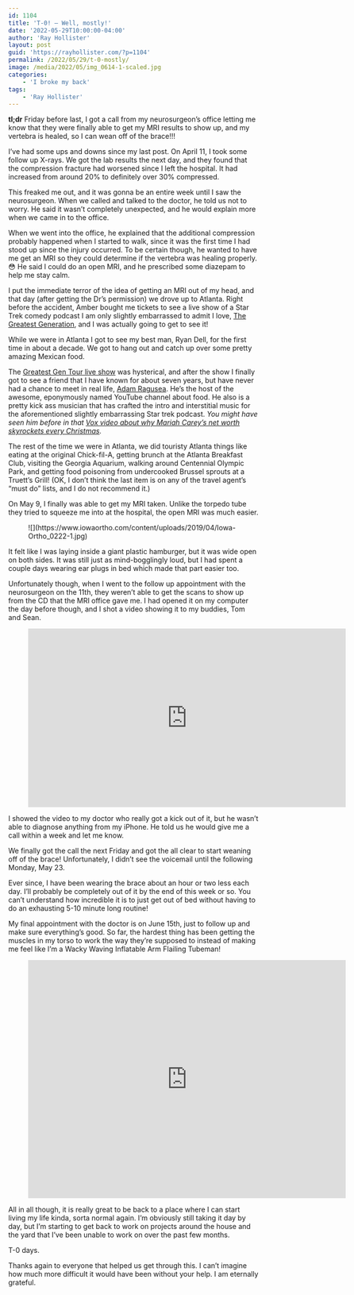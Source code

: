 ```yaml
---
id: 1104
title: 'T-0! — Well, mostly!'
date: '2022-05-29T10:00:00-04:00'
author: 'Ray Hollister'
layout: post
guid: 'https://rayhollister.com/?p=1104'
permalink: /2022/05/29/t-0-mostly/
image: /media/2022/05/img_0614-1-scaled.jpg
categories:
    - 'I broke my back'
tags:
    - 'Ray Hollister'
---
```


**tl;dr** Friday before last, I got a call from my neurosurgeon’s office letting me know that they were finally able to get my MRI results to show up, and my vertebra is healed, so I can wean off of the brace!!!

I’ve had some ups and downs since my last post. On April 11, I took some follow up X-rays. We got the lab results the next day, and they found that the compression fracture had worsened since I left the hospital. It had increased from around 20% to definitely over 30% compressed.

This freaked me out, and it was gonna be an entire week until I saw the neurosurgeon. When we called and talked to the doctor, he told us not to worry. He said it wasn’t completely unexpected, and he would explain more when we came in to the office.

When we went into the office, he explained that the additional compression probably happened when I started to walk, since it was the first time I had stood up since the injury occurred. To be certain though, he wanted to have me get an MRI so they could determine if the vertebra was healing properly. 😳 He said I could do an open MRI, and he prescribed some diazepam to help me stay calm.

I put the immediate terror of the idea of getting an MRI out of my head, and that day (after getting the Dr’s permission) we drove up to Atlanta. Right before the accident, Amber bought me tickets to see a live show of a Star Trek comedy podcast I am only slightly embarrassed to admit I love, [The Greatest Generation](https://maximumfun.org/podcasts/greatest-generation/), and I was actually going to get to see it!

While we were in Atlanta I got to see my best man, Ryan Dell, for the first time in about a decade. We got to hang out and catch up over some pretty amazing Mexican food.

The [Greatest Gen Tour live show](https://greatestgentour.com/) was hysterical, and after the show I finally got to see a friend that I have known for about seven years, but have never had a chance to meet in real life, [Adam Ragusea](https://www.youtube.com/user/aragusea). He’s the host of the awesome, eponymously named YouTube channel about food. He also is a pretty kick ass musician that has crafted the intro and interstitial music for the aforementioned slightly embarrassing Star trek podcast. *You might have seen him before in that [Vox video about why Mariah Carey’s net worth skyrockets every Christmas](https://www.youtube.com/watch?v=fxUnwsttr_8).*

The rest of the time we were in Atlanta, we did touristy Atlanta things like eating at the original Chick-fil-A, getting brunch at the Atlanta Breakfast Club, visiting the Georgia Aquarium, walking around Centennial Olympic Park, and getting food poisoning from undercooked Brussel sprouts at a Truett’s Grill! (OK, I don’t think the last item is on any of the travel agent’s “must do” lists, and I do not recommend it.)

On May 9, I finally was able to get my MRI taken. Unlike the torpedo tube they tried to squeeze me into at the hospital, the open MRI was much easier.

<div class="wp-block-image"><figure class="alignright size-large is-resized">![](https://www.iowaortho.com/content/uploads/2019/04/Iowa-Ortho_0222-1.jpg)</figure></div>It felt like I was laying inside a giant plastic hamburger, but it was wide open on both sides. It was still just as mind-bogglingly loud, but I had spent a couple days wearing ear plugs in bed which made that part easier too.

Unfortunately though, when I went to the follow up appointment with the neurosurgeon on the 11th, they weren’t able to get the scans to show up from the CD that the MRI office gave me. I had opened it on my computer the day before though, and I shot a video showing it to my buddies, Tom and Sean.

<figure class="wp-block-embed is-type-video is-provider-youtube wp-block-embed-youtube wp-embed-aspect-16-9 wp-has-aspect-ratio"><div class="wp-block-embed__wrapper"><iframe allow="accelerometer; autoplay; clipboard-write; encrypted-media; gyroscope; picture-in-picture" allowfullscreen="" frameborder="0" height="360" loading="lazy" src="https://www.youtube.com/embed/j0AGuSoa_Rg?feature=oembed" title="My MRIs" width="640"></iframe></div></figure>I showed the video to my doctor who really got a kick out of it, but he wasn’t able to diagnose anything from my iPhone. He told us he would give me a call within a week and let me know.

We finally got the call the next Friday and got the all clear to start weaning off of the brace! Unfortunately, I didn’t see the voicemail until the following Monday, May 23.

Ever since, I have been wearing the brace about an hour or two less each day. I’ll probably be completely out of it by the end of this week or so. You can’t understand how incredible it is to just get out of bed without having to do an exhausting 5-10 minute long routine!

My final appointment with the doctor is on June 15th, just to follow up and make sure everything’s good. So far, the hardest thing has been getting the muscles in my torso to work the way they’re supposed to instead of making me feel like I’m a Wacky Waving Inflatable Arm Flailing Tubeman!

<figure class="wp-block-embed is-type-video is-provider-youtube wp-block-embed-youtube wp-embed-aspect-4-3 wp-has-aspect-ratio"><div class="wp-block-embed__wrapper"><iframe allow="accelerometer; autoplay; clipboard-write; encrypted-media; gyroscope; picture-in-picture" allowfullscreen="" frameborder="0" height="480" loading="lazy" src="https://www.youtube.com/embed/rHXvMcLrLSY?feature=oembed" title="Family Guy - Wacky Waving Inflatable Arm Flailing Tubemen" width="640"></iframe></div></figure>All in all though, it is really great to be back to a place where I can start living my life kinda, sorta normal again. I’m obviously still taking it day by day, but I’m starting to get back to work on projects around the house and the yard that I’ve been unable to work on over the past few months.

T-0 days.

Thanks again to everyone that helped us get through this. I can’t imagine how much more difficult it would have been without your help. I am eternally grateful.
